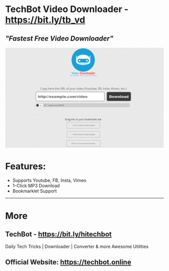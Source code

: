 # TechBot Video Downloader - https://bit.ly/tb_vd
*"Fastest Free Video Downloader"*
-----------------
<img src="./assets/tbvd_og_image.png">

# Features:

* Supports Youtube, FB, Insta, Vimeo
* 1-Click MP3 Download
* Bookmarklet Support
---

# More
## TechBot - https://bit.ly/hitechbot
Daily Tech Tricks | Downloader | Converter & more Awesome Utilities

## Official Website: https://techbot.online

